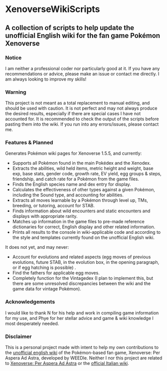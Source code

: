 # XenoverseWikiScripts
## A collection of scripts to help update the unofficial English wiki for the fan game Pokémon Xenoverse

### Notice
I am neither a professional coder nor particularly good at it. If you have any recommendations or advice, please make an issue or contact me directly. I am always looking to improve my skills!

### Warning
This project is not meant as a total replacement to manual editing, and should be used with caution. It is not perfect and may not always produce the desired results, especially if there are special cases I have not accounted for. It is recommended to check the output of the scripts before pasting them into the wiki. If you run into any errors/issues, please contact me.

### Features & Planned
Generates Pokémon wiki pages for Xenoverse 1.5.5, and currently:
- Supports all Pokémon found in the main Pokédex and the Xenodex.
- Extracts the abilities, wild held items, metric height and weight, base exp, base stats, gender code, growth rate, EV yield, egg groups & steps, friendship, and catch rate for a Pokémon from the game files.
- Finds the English species name and dex entry for display.
- Calculates the effectiveness of other types against a given Pokémon, including the Sound type, and accounting for abilities.
- Extracts all moves learnable by a Pokémon through level up, TMs, breeding, or tutoring, account for STAB.
- Finds information about wild encounters and static encounters and displays with appropriate rarity.
- Matches up information in the game files to pre-made reference dictionaries for correct, English display and other related information.
- Prints all results to the console in wiki-applicable code and according to the style and templates currently found on the unofficial English wiki.

It does not yet, and may never:
- Account for evolutions and related aspects (egg moves of previous evolutions, future STAB, in the evolution box, in the opening paragraph, or if egg hatching is possible) .
- Find the fathers for applicable egg moves.
- Completely function for the Vintagedex (I plan to implement this, but there are some unresolved discrepancies between the wiki and the game data for vintage Pokémon).

### Acknowledgements
I would like to thank N for his help and work in compiling game information for my use, and Phye for her stellar advice and game & wiki knowledge I most desperately needed.


### Disclaimer
This is a personal project made with intent to help my own contributions to the [unofficial english wiki](https://pokemon-xenoverse.fandom.com/wiki/Pok%C3%A9mon) of the Pokémon-based fan game, Xenoverse: Per Aspera Ad Astra, developed by WEEDle. Neither I nor this project are related to [Xenoverse: Per Aspera Ad Astra](https://www.weedleteam.com/wp/) or the [official Italian wiki](https://xenoverse-per-aspera-ad-astra.fandom.com/it/wiki/Xenoverse:_Per_Aspera_Ad_Astra_Wiki).
